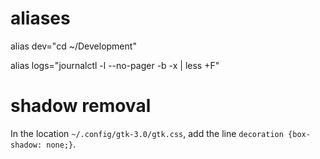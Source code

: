 # aliases

alias dev="cd ~/Development"

alias logs="journalctl -l --no-pager -b -x | less +F"


# shadow removal

In the location `~/.config/gtk-3.0/gtk.css`, add the line `decoration {box-shadow: none;}`.
